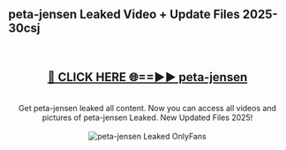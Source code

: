 <h2>peta-jensen Leaked Video + Update Files 2025- 30csj</h2>
<br>
<div align="center">
<h2><a href="https://libra.edu.pl?peta-jensen" rel="nofollow">🔴 CLICK HERE 🌐==►► peta-jensen</a></h2>
<br>
Get peta-jensen leaked all content. Now you can access all videos and pictures of peta-jensen Leaked. New Updated Files 2025!
<br>
<br>
<a href="https://libra.edu.pl?peta-jensen" rel="nofollow" data-target="animated-image.originalLink"><img src="https://i.ibb.co.com/WyWwxjT/player-gif2.gif" alt="peta-jensen Leaked OnlyFans" style="max-width: 100%; display: inline-block;" data-target="animated-image.originalImage"></a>
</div>
<br>